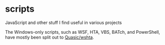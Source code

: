 # scripts
JavaScript and other stuff I find useful in various projects

The Windows-only scripts, such as WSF, HTA, VBS, BATch, and PowerShell, have mostly been split out to [Quasic/wshta](https://github.com/Quasic/wshta).
